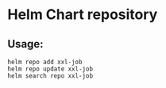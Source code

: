 # Helm Chart repository

## Usage:
```shell
helm repo add xxl-job
helm repo update xxl-job
helm search repo xxl-job
```
